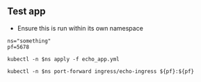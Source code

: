 ## Test app
- Ensure this is run within its own namespace

```
ns="something"
pf=5678

kubectl -n $ns apply -f echo_app.yml

kubectl -n $ns port-forward ingress/echo-ingress ${pf}:${pf}

```